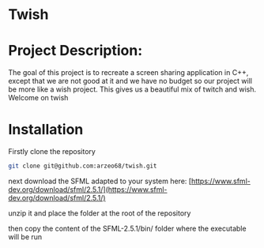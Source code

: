 # Twish

# Project Description:

The goal of this project is to recreate a screen sharing application in C++, except that we are not good at it and we have no budget so our project will be more like a wish project.
This gives us a beautiful mix of twitch and wish.
Welcome on twish

# Installation

Firstly clone the repository

```bash
git clone git@github.com:arzeo68/twish.git
```

next download the SFML adapted to your system here: [https://www.sfml-dev.org/download/sfml/2.5.1/](https://www.sfml-dev.org/download/sfml/2.5.1/)

unzip it and place the folder at the root of the repository

then copy the content of the SFML-2.5.1/bin/ folder where the executable will be run